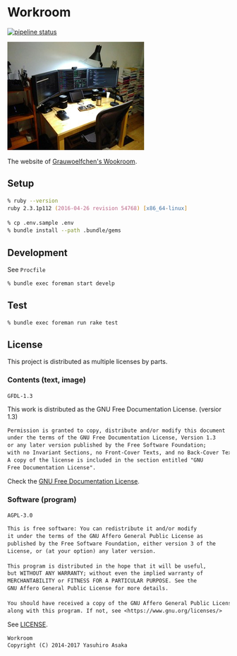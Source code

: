 # Workroom

[![pipeline status][pipeline]][commit]

[![Grauwoelfchen's Workroom][photo]][workroom]


The website of [Grauwoelfchen's Wookroom][workroom].


## Setup

```zsh
% ruby --version
ruby 2.3.1p112 (2016-04-26 revision 54768) [x86_64-linux]

% cp .env.sample .env
% bundle install --path .bundle/gems
```


## Development

See `Procfile`

```zsh
% bundle exec foreman start develp
```


## Test

```zsh
% bundle exec foreman run rake test
```


## License

This project is distributed as multiple licenses by parts.

### Contents (text, image)

`GFDL-1.3`

This work is distributed as the
GNU Free Documentation License. (versior 1.3)

```txt
Permission is granted to copy, distribute and/or modify this document
under the terms of the GNU Free Documentation License, Version 1.3
or any later version published by the Free Software Foundation;
with no Invariant Sections, no Front-Cover Texts, and no Back-Cover Texts.
A copy of the license is included in the section entitled "GNU
Free Documentation License".
```

Check the [GNU Free Documentation License](https://www.gnu.org/copyleft/fdl.html).

### Software (program)

`AGPL-3.0`

```txt
This is free software: You can redistribute it and/or modify
it under the terms of the GNU Affero General Public License as
published by the Free Software Foundation, either version 3 of the
License, or (at your option) any later version.

This program is distributed in the hope that it will be useful,
but WITHOUT ANY WARRANTY; without even the implied warranty of
MERCHANTABILITY or FITNESS FOR A PARTICULAR PURPOSE. See the
GNU Affero General Public License for more details.

You should have received a copy of the GNU Affero General Public License
along with this program. If not, see <https://www.gnu.org/licenses/>
```

See [LICENSE](LICENSE).


```
Workroom
Copyright (C) 2014-2017 Yasuhiro Asaka
```


[pipeline]: https://gitlab.com/grauwoelfchen/workroom/badges/master/pipeline.svg
[commit]: https://gitlab.com/grauwoelfchen/workroom/commits/master
[photo]: public/img/workroom-300x245-20171010.jpg
[workroom]: https://grauwoelfchen.net/
